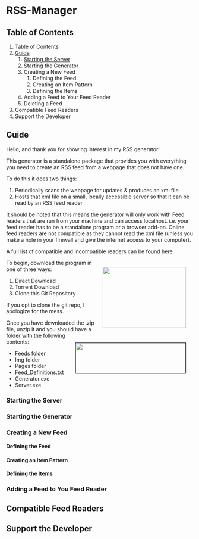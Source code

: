 # RSS-Manager 

## Table of Contents
  1. Table of Contents
  2. [Guide](#Guide)
      1. [Starting the Server](#starting-the-Server)
      2. Starting the Generator
      3. Creating a New Feed
          1. Defining the Feed
          2. Creating an Item Pattern
          3. Defining the Items
      4. Adding a Feed to Your Feed Reader
      5. Deleting a Feed
  2. Compatible Feed Readers
  3. Support the Developer

## Guide

Hello, and thank you for showing interest in my RSS generator!

This generator is a standalone package that provides you with everything you need to create an RSS feed from a webpage that does not have one.

To do this it does two things:
  1. Periodically scans the webpage for updates & produces an xml file
  2. Hosts that xml file on a small, locally accessible server so that it can be read by an RSS feed reader

It should be noted that this means the generator will only work with Feed readers that are run from your machine and can access localhost. i.e. your feed reader has to be a standalone program or a browser add-on. Online feed readers are not compatible as they cannot read the xml file (unless you make a hole in your firewall and give the internet access to your computer).

A full list of compatible and incompatible readers can be found here.

<img align="right" style="margin:20px;" src="https://github.com/k-barber/RSS-Generator/blob/master/Img/Readme%20images/download.jpg" width=224 height=163>

To begin, download the program in one of three ways:
  1. Direct Download
  2. Torrent Download
  3. Clone this Git Repository

If you opt to clone the git repo, I apologize for the mess.

<img style="margin:20px; border: solid 1px black;" align="right" src="https://github.com/k-barber/RSS-Generator/blob/master/Img/Readme%20images/unzip.jpg" width=296 height=81>

Once you have downloaded the .zip file, unzip it and you should have a folder with the following contents:
  - Feeds folder
  - Img folder
  - Pages folder
  - Feed_Definitions.txt
  - Generator.exe
  - Server.exe

### Starting the Server

### Starting the Generator

### Creating a New Feed

#### Defining the Feed

#### Creating an Item Pattern

#### Defining the Items

### Adding a Feed to You Feed Reader

## Compatible Feed Readers

## Support the Developer
